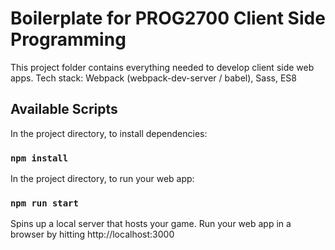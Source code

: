 # Boilerplate for PROG2700 Client Side Programming

This project folder contains everything needed to develop client side web apps.
Tech stack: Webpack (webpack-dev-server / babel), Sass, ES8

## Available Scripts

In the project directory, to install dependencies:

### `npm install`

In the project directory, to run your web app:

### `npm run start`

Spins up a local server that hosts your game. Run your web app in a browser by hitting http://localhost:3000